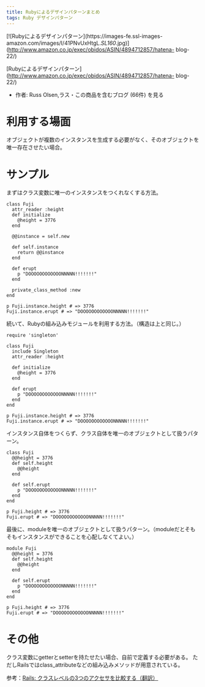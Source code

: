 ```yaml
---
title: Rubyによるデザインパターンまとめ 
tags: Ruby デザインパターン
---
```

[![Rubyによるデザインパターン](https://images-fe.ssl-images-
amazon.com/images/I/41PNvUxHtgL._SL160_.jpg)](http://www.amazon.co.jp/exec/obidos/ASIN/4894712857/hatena-
blog-22/)

[Rubyによるデザインパターン](http://www.amazon.co.jp/exec/obidos/ASIN/4894712857/hatena-
blog-22/)

  * 作者: Russ Olsen,ラス・この商品を含むブログ (66件) を見る

# 利用する場面

オブジェクトが複数のインスタンスを生成する必要がなく、そのオブジェクトを唯一存在させたい場合。

# サンプル

まずはクラス変数に唯一のインスタンスをつくれなくする方法。

    
    
    class Fuji
      attr_reader :height
      def initialize
        @height = 3776
      end  
    
      @@instance = self.new
    
      def self.instance
        return @@instance
      end
    
      def erupt
        p "DOOOOOOOOOOOONNNNN!!!!!!!"
      end
    
      private_class_method :new
    end
    
    p Fuji.instance.height # => 3776
    Fuji.instance.erupt # => "DOOOOOOOOOOOONNNNN!!!!!!!"

続いて、Rubyの組み込みモジュールを利用する方法。（構造は上と同じ。）

    
    
    require 'singleton'
    
    class Fuji
      include Singleton
      attr_reader :height
    
      def initialize
        @height = 3776
      end  
    
      def erupt
        p "DOOOOOOOOOOOONNNNN!!!!!!!"
      end
    end
    
    p Fuji.instance.height # => 3776
    Fuji.instance.erupt # => "DOOOOOOOOOOOONNNNN!!!!!!!"

インスタンス自体をつくらず、クラス自体を唯一のオブジェクトとして扱うパターン。

    
    
    class Fuji
      @@height = 3776
      def self.height
        @@height
      end
    
      def self.erupt
        p "DOOOOOOOOOOOONNNNN!!!!!!!"
      end
    end
    
    p Fuji.height # => 3776
    Fuji.erupt # => "DOOOOOOOOOOOONNNNN!!!!!!!"

最後に、moduleを唯一のオブジェクトとして扱うパターン。（moduleだとそもそもインスタンスができることを心配しなくてよい。）

    
    
    module Fuji
      @@height = 3776
      def self.height
        @@height
      end
    
      def self.erupt
        p "DOOOOOOOOOOOONNNNN!!!!!!!"
      end
    end
    
    p Fuji.height # => 3776
    Fuji.erupt # => "DOOOOOOOOOOOONNNNN!!!!!!!"

# その他

クラス変数にgetterとsetterを持たせたい場合、自前で定義する必要がある。
ただしRailsではclass_attributeなどの組み込みメソッドが用意されている。

参考：[Rails:
クラスレベルの3つのアクセサを比較する（翻訳）](https://techracho.bpsinc.jp/hachi8833/2017_10_19/46488)